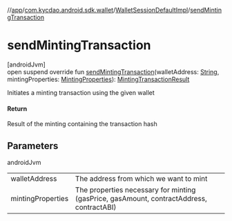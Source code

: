 //[app](../../../index.md)/[com.kycdao.android.sdk.wallet](../index.md)/[WalletSessionDefaultImpl](index.md)/[sendMintingTransaction](send-minting-transaction.md)

# sendMintingTransaction

[androidJvm]\
open suspend override fun [sendMintingTransaction](send-minting-transaction.md)(walletAddress: [String](https://kotlinlang.org/api/latest/jvm/stdlib/kotlin/-string/index.html), mintingProperties: [MintingProperties](../../com.kycdao.android.sdk.model/-minting-properties/index.md)): [MintingTransactionResult](../../com.kycdao.android.sdk.model/-minting-transaction-result/index.md)

Initiates a minting transaction using the given wallet

#### Return

Result of the minting containing the transaction hash

## Parameters

androidJvm

| | |
|---|---|
| walletAddress | The address from which we want to mint |
| mintingProperties | The properties necessary for minting (gasPrice, gasAmount, contractAddress, contractABI) |
